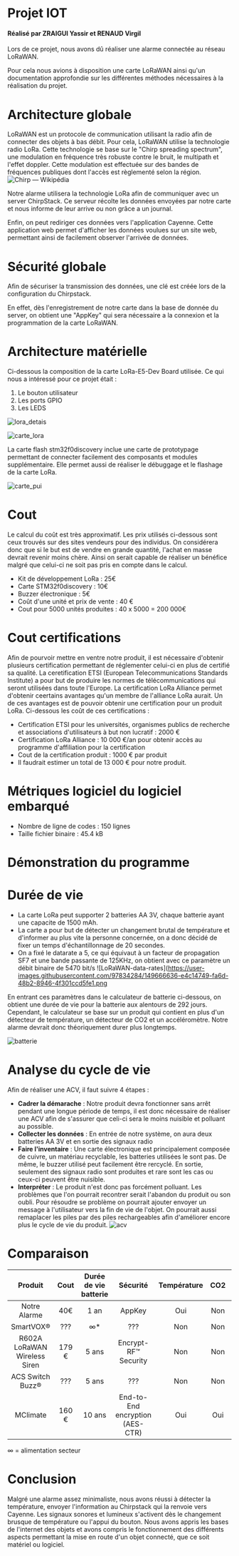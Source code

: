 # Projet IOT
#### Réalisé par ZRAIGUI Yassir et RENAUD Virgil 
Lors de ce projet, nous avons dû réaliser une alarme connectée au réseau LoRaWAN.

Pour cela nous avions à disposition une carte LoRaWAN ainsi qu'un documentation approfondie sur les différentes méthodes nécessaires à la réalisation du projet.

# Architecture globale
LoRaWAN est un protocole de communication utilisant la radio afin de connecter des objets à bas débit.
Pour cela, LoRaWAN utilise la technologie radio LoRa. Cette technologie se base sur le "Chirp spreading spectrum", une modulation en fréquence très robuste contre le bruit, le multipath et l'effet doppler. Cette modulation est effectuée sur des bandes de fréquences publiques dont l'accès est règlementé selon la région. ![Chirp — Wikipédia](https://upload.wikimedia.org/wikipedia/commons/thumb/c/cf/Linear-chirp.svg/1200px-Linear-chirp.svg.png)

Notre alarme utilisera la technologie LoRa afin de communiquer avec un server ChirpStack. Ce serveur récolte les données envoyées par notre carte et nous informe de leur arrive ou non grâce a un journal.

Enfin, on peut rediriger ces données vers l'application Cayenne. Cette application web permet d'afficher les données voulues sur un site web, permettant ainsi de facilement observer l'arrivée de données.

# Sécurité globale
Afin de sécuriser la transmission des données, une clé est créée lors de la configuration du Chirpstack.

En effet, dès l'enregistrement de notre carte dans la base de donnée du server, on obtient une "AppKey" qui sera nécessaire a la connexion et la programmation de la carte LoRaWAN.

# Architecture matérielle

Ci-dessous la composition de la carte LoRa-E5-Dev Board utilisée. Ce qui nous a intéressé pour ce projet était : 
1. Le bouton utilisateur 
2. Les ports GPIO 
3. Les LEDS



![lora_detais](https://user-images.githubusercontent.com/97834284/149724657-2adb6d90-9792-4f28-83c7-193573ccd5b6.png)

![carte_lora](https://user-images.githubusercontent.com/97834284/149670722-30d899a7-5acf-4402-bc62-4a5ade11cbff.jpg)

La carte flash stm32f0discovery inclue une carte de prototypage permettant de connecter facilement des composants et modules supplémentaire. Elle permet aussi de réaliser le débuggage et le flashage de la carte LoRa.


![carte_pui](https://user-images.githubusercontent.com/97834284/149670727-b3e66869-0b5c-4c8f-a1a1-6e8804345985.jpg)



# Cout 
Le calcul du coût est très approximatif. Les prix utilisés ci-dessous sont ceux trouvés sur des sites vendeurs pour des individus. On considérera donc que si le but est de vendre en grande quantité, l'achat en masse devrait revenir moins chère. Ainsi on serait capable de réaliser un bénéfice malgré que celui-ci ne soit pas pris en compte dans le calcul.
* Kit de développement LoRa : 25€
* Carte STM32f0discovery : 10€
* Buzzer électronique : 5€
* Coût d'une unité et prix de vente : 40 €
* Cout pour 5000 unités produites : 40 x 5000 = 200 000€

# Cout certifications
Afin de pourvoir mettre en ventre notre produit, il est nécessaire d'obtenir plusieurs certification permettant de réglementer celui-ci en plus de certifié sa qualité. La ceretification ETSI (European Telecommunications Standards Institute) a pour but de produire les normes de télécommunications qui seront utilisées dans toute l'Europe. La certification LoRa Alliance permet d'obtenir ceertains avantages qu'un membre de l'alliance LoRa aurait. Un de ces avantages est de pouvoir obtenir une certification pour un produit LoRa. Ci-dessous les coût de ces certifications :

* Certification ETSI pour les universités, organismes publics de recherche et associations d'utilisateurs à but non lucratif : 2000 €
* Certification LoRa Alliance : 10 000 €/an pour obtenir accès au programme d'affiliation pour la certification
* Cout de la certification produit : 1000 € par produit
* Il faudrait estimer un total de 13 000 € pour notre produit.


# Métriques logiciel du logiciel embarqué

* Nombre de ligne de codes : 150 lignes
* Taille fichier binaire : 45.4 kB 
# Démonstration du programme


# Durée de vie 
* La carte LoRa peut supporter 2 batteries AA 3V, chaque batterie ayant une capacite de 1500 mAh.
* La carte a pour but de détecter un changement brutal de température et d'informer au plus vite la personne concernée, on a donc décidé de fixer un temps d'échantillonnage de 20 secondes.
* On a fixé le datarate a 5, ce qui équivaut à un facteur de propagation SF7 et une bande passante de 125KHz, on obtient avec ce paramètre un débit binaire de 5470 bit/s
![LoRaWAN-data-rates](https://user-images.githubusercontent.com/97834284/149666636-e4c14749-fa6d-48b2-8946-4f301ccd5fe1.png

En entrant ces paramètres dans le calculateur de batterie ci-dessous, on obtient une durée de vie pour la batterie aux alentours de 292 jours. Cependant, le calculateur se base sur un produit qui contient en plus d'un détecteur de température, un détecteur de CO2 et un accéléromètre. Notre alarme devrait donc théoriquement durer plus longtemps.

![batterie](https://user-images.githubusercontent.com/97834284/149666301-6448f49d-da12-49de-be1a-cd0e97465412.png)


# Analyse du cycle de vie

Afin de réaliser une ACV, il faut suivre 4 étapes :
* __Cadrer la démarache__ : Notre produit devra fonctionner sans arrêt pendant une longue période de temps,
il est donc nécessaire de réaliser une ACV afin de s'assurer que celi-ci sera le moins nuisible et polluant au possible.
* __Collecter les données__ : En entrée de notre système, on aura deux batteries AA 3V et en sortie des signaux radio
* __Faire l'inventaire__ : Une carte électronique est principalement composée de cuivre, un matériau recyclable, les batteries utilisées le sont pas. De même, le buzzer utilisé peut facilement être rercyclé. En sortie, seulement des signaux radio sont produites et rare sont les cas ou ceux-ci peuvent être nuisible.
* __Interpréter__ : Le produit n'est donc pas forcément polluant. Les problèmes que l'on pourrait recontrer serait l'abandon du produit ou son oubli. Pour résoudre se problème on pourrait ajouter envoyer un message à l'utilisateur vers la fin de vie de l'objet. On pourrait aussi remaplacer les piles par des piles rechargeables afin d'améliorer encore plus le cycle de vie du produit.
![acv](https://user-images.githubusercontent.com/97834284/149724973-f9c4cfd1-eda8-4c96-abd2-c27562b9817c.png)


# Comparaison

| Produit |Cout|Durée de vie batterie|Sécurité |Température|CO2|Humidité|Mouvement
|:---:|:---:|:---:|:---:|:---:|:---:|:---:|:---:|
|Notre Alarme|40€|1 an| AppKey |Oui|Non|Non|Non
|SmartVOX® | ??? |∞* | ???|Non|Non|Non|Non
|R602A LoRaWAN Wireless Siren|179 €|5 ans| Encrypt-RF™ Security|Non|Non|Non|Non
|ACS Switch Buzz®| ??? | 5 ans |???| Non|Non|Non|Oui
|MClimate|160 €| 10 ans | End-to-End encryption (AES-CTR)|Oui|Oui|Oui|Non


∞ = alimentation secteur

# Conclusion

Malgré une alarme assez minimaliste, nous avons réussi à détecter la température, envoyer l'information au Chirpstack qui la renvoie vers Cayenne. Les signaux sonores et lumineux s'activent dès le changement brusque de température ou l'appui du bouton. Nous avons appris les bases de l'internet des objets et avons compris le fonctionnement des différents aspects permettant la mise en route d'un objet connecté, que ce soit matériel ou logiciel.
